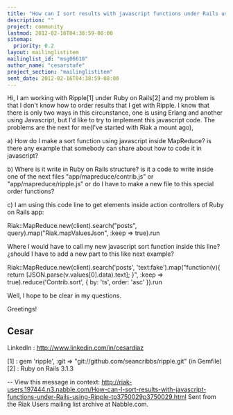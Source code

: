 ```yaml
---
title: "How can I sort results with javascript functions under Rails using	Ripple?"
description: ""
project: community
lastmod: 2012-02-16T04:38:59-08:00
sitemap:
  priority: 0.2
layout: mailinglistitem
mailinglist_id: "msg06618"
author_name: "cesarstafe"
project_section: "mailinglistitem"
sent_date: 2012-02-16T04:38:59-08:00
---
```



Hi,
 I am working with Ripple[1] under Ruby on Rails[2] and my problem is that
I don't know how to order results that I get with Ripple. I know that there
is only two ways in this circunstance, one is using Erlang and another using
Javascript, but I'd like to try to implement this javascript code. The
problems are the next for me(I've started with Riak a mount ago),

a) How do I make a sort function using javascript inside MapReduce? is there
any example that somebody can share about how to code it in javascript?

b) Where is it write in Ruby on Rails structure? is it a code to write
inside one of the next files
"app/mapreduce/contrib.js" or "app/mapreduce/ripple.js" or do I have to make
a new file to this special order functions?

c) I am using this code line to get elements inside action controllers of
Ruby on Rails app:

Riak::MapReduce.new(client).search("posts", query).map("Riak.mapValuesJson",
:keep =&gt; true).run

Where I would have to call my new javascript sort function inside this line?
¿should I have to add a new part to this like next example?

Riak::MapReduce.new(client).search('posts', 'text:fake').map("function(v){
return [JSON.parse(v.values[0].data).text]; }", :keep =&gt;
true).reduce('Contrib.sort', { by: 'ts', order: 'asc' }).run


Well, I hope to be clear in my questions.

Greetings! 

Cesar
--------------------------------------------------------------
LinkedIn : http://www.linkedin.com/in/cesardiaz

[1] : gem 'ripple', :git =&gt; "git://github.com/seancribbs/ripple.git" (in
Gemfile)
[2] : Ruby on Rails 3.1.3

--
View this message in context: 
http://riak-users.197444.n3.nabble.com/How-can-I-sort-results-with-javascript-functions-under-Rails-using-Ripple-tp3750029p3750029.html
Sent from the Riak Users mailing list archive at Nabble.com.

